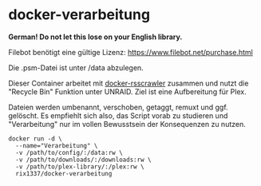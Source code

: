 # docker-verarbeitung

**German! Do not let this lose on your English library.**

Filebot benötigt eine gültige Lizenz:
https://www.filebot.net/purchase.html

Die .psm-Datei ist unter /data abzulegen.

Dieser Container arbeitet mit [docker-rsscrawler](https://github.com/rix1337/docker-rsscrawler) zusammen und nutzt die "Recycle Bin" Funktion unter UNRAID. Ziel ist eine Aufbereitung für Plex.

Dateien werden umbenannt, verschoben, getaggt, remuxt und ggf. gelöscht. Es empfiehlt sich also, das Script vorab zu studieren und "Verarbeitung" nur im vollen Bewusstsein der Konsequenzen zu nutzen.

```
docker run -d \
  --name="Verarbeitung" \
  -v /path/to/config/:/data:rw \
  -v /path/to/downloads/:/downloads:rw \
  -v /path/to/plex-library/:/plex:rw \
  rix1337/docker-verarbeitung
  ```
